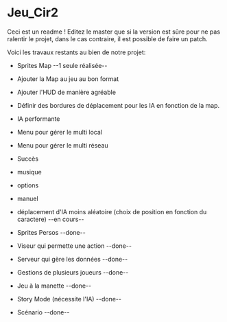 # Jeu_Cir2
Ceci est un readme !
Editez le master que si la version est sûre pour ne pas ralentir le projet, dans le cas contraire, il est possible de faire un patch.

Voici les travaux restants au bien de notre projet:
- Sprites Map --1 seule réalisée--
- Ajouter la Map au jeu au bon format
- Ajouter l'HUD de manière agréable
- Définir des bordures de déplacement pour les IA en fonction de la map.
- IA performante
- Menu pour gérer le multi local
- Menu pour gérer le multi réseau
- Succès
- musique
- options
- manuel
- déplacement d'IA moins aléatoire (choix de position en fonction du caractere) --en cours--

- Sprites Persos --done--
- Viseur qui permette une action --done--
- Serveur qui gère les données --done--
- Gestions de plusieurs joueurs --done-- 
- Jeu à la manette --done-- 
- Story Mode (nécessite l'IA) --done-- 
- Scénario --done--
